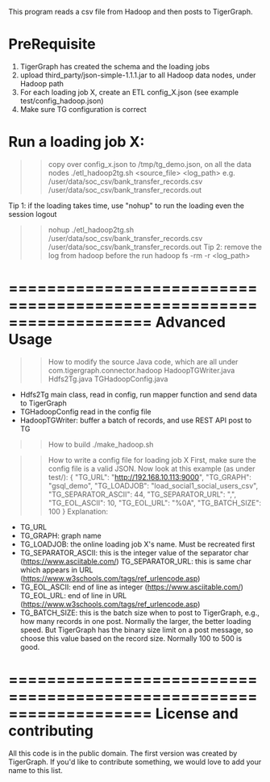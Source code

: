 This program reads a csv file from Hadoop and then posts to TigerGraph.

PreRequisite
============
1) TigerGraph has created the schema and the loading jobs
2) upload third_party/json-simple-1.1.1.jar to all Hadoop data nodes, under Hadoop path
3) For each loading job X, create an ETL config_X.json (see example test/config_hadoop.json)
4) Make sure TG configuration is correct


Run a loading job X:
====================
>> copy over config_x.json to /tmp/tg_demo.json, on all the data nodes 
>> ./etl_hadoop2tg.sh <source_file> <log_path>
e.g.
/user/data/soc_csv/bank_transfer_records.csv /user/data/soc_csv/bank_transfer_records.out


Tip 1: if the loading takes time, use "nohup" to run the loading even the session logout
 >> nohup ./etl_hadoop2tg.sh /user/data/soc_csv/bank_transfer_records.csv /user/data/soc_csv/bank_transfer_records.out
Tip 2: remove the log from hadoop before the run
>> hadoop fs -rm -r <log_path>


===================================================================
Advanced Usage
===================================================================
>> How to modify the source Java code, which are all under com.tigergraph.connector.hadoop
HadoopTGWriter.java	Hdfs2Tg.java		TGHadoopConfig.java

 - Hdfs2Tg
    main class, read in config, run mapper function and send data to TigerGraph
 - TGHadoopConfig
    read in the config file
 - HadoopTGWriter:
    buffer a batch of records, and use REST API post to TG

>> How to build
   ./make_hadoop.sh

>> How to write a config file for loading job X
First, make sure the config file is a valid JSON. Now look at this example (as under test/):
{
	"TG_URL": "http://192.168.10.113:9000",
	"TG_GRAPH": "gsql_demo",
	"TG_LOADJOB": "load_social1_social_users_csv",
	"TG_SEPARATOR_ASCII": 44,
	"TG_SEPARATOR_URL": ",",
	"TG_EOL_ASCII": 10,
	"TG_EOL_URL": "%0A",
	"TG_BATCH_SIZE": 100
}
Explanation:
- TG_URL
- TG_GRAPH: graph name
- TG_LOADJOB: the online loading job X's name. Must be recreated first
- TG_SEPARATOR_ASCII: this is the integer value of the separator char (https://www.asciitable.com/)
  TG_SEPARATOR_URL: this is same char which appears in URL (https://www.w3schools.com/tags/ref_urlencode.asp)
- TG_EOL_ASCII: end of line as integer (https://www.asciitable.com/)
  TG_EOL_URL: end of line in URL (https://www.w3schools.com/tags/ref_urlencode.asp)
- TG_BATCH_SIZE: this is the batch size when to post to TigerGraph, e.g., how many records in one post.
  Normally the larger, the better loading speed. But TigerGraph has the binary size limit on a post message,
  so choose this value based on the record size. Normally 100 to 500 is good.

===================================================================
License and contributing
===================================================================
All this code is in the public domain. The first version was created by TigerGraph.
If you'd like to contribute something, we would love to add your name to this list.
